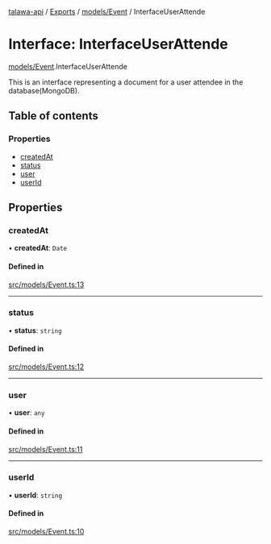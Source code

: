 [talawa-api](../README.md) / [Exports](../modules.md) / [models/Event](../modules/models_Event.md) / InterfaceUserAttende

# Interface: InterfaceUserAttende

[models/Event](../modules/models_Event.md).InterfaceUserAttende

This is an interface representing a document for a user attendee in the database(MongoDB).

## Table of contents

### Properties

- [createdAt](models_Event.InterfaceUserAttende.md#createdat)
- [status](models_Event.InterfaceUserAttende.md#status)
- [user](models_Event.InterfaceUserAttende.md#user)
- [userId](models_Event.InterfaceUserAttende.md#userid)

## Properties

### createdAt

• **createdAt**: `Date`

#### Defined in

[src/models/Event.ts:13](https://github.com/Nitya-Pasrija/talawa-api/blob/80ec51a/src/models/Event.ts#L13)

___

### status

• **status**: `string`

#### Defined in

[src/models/Event.ts:12](https://github.com/Nitya-Pasrija/talawa-api/blob/80ec51a/src/models/Event.ts#L12)

___

### user

• **user**: `any`

#### Defined in

[src/models/Event.ts:11](https://github.com/Nitya-Pasrija/talawa-api/blob/80ec51a/src/models/Event.ts#L11)

___

### userId

• **userId**: `string`

#### Defined in

[src/models/Event.ts:10](https://github.com/Nitya-Pasrija/talawa-api/blob/80ec51a/src/models/Event.ts#L10)
